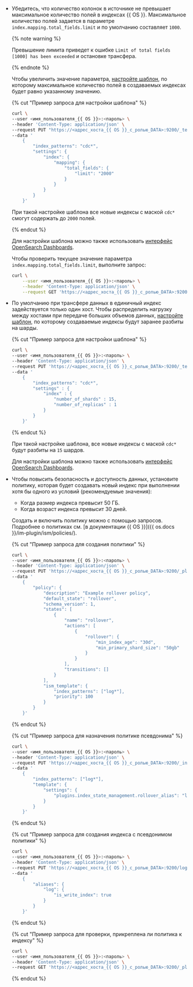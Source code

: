 * Убедитесь, что количество колонок в источнике не превышает максимальное количество полей в индексах {{ OS }}. Максимальное количество полей задается в параметре `index.mapping.total_fields.limit` и по умолчанию составляет `1000`.

    {% note warning %}

    Превышение лимита приведет к ошибке `Limit of total fields [1000] has been exceeded` и остановке трансфера.

    {% endnote %}

    Чтобы увеличить значение параметра, [настройте шаблон](https://opensearch.org/docs/latest/im-plugin/index-templates/), по которому максимальное количество полей в создаваемых индексах будет равно указанному значению.

    {% cut "Пример запроса для настройки шаблона" %}

    ```bash
    curl \
    --user <имя_пользователя_{{ OS }}>:<пароль> \
    --header 'Content-Type: application/json' \
    --request PUT "https://<адрес_хоста_{{ OS }}_с_ролью_DATA>:9200/_template/index_defaults" \
    --data '
        {
            "index_patterns": "cdc*",
            "settings": {
                "index": {
                    "mapping": {
                        "total_fields": {
                            "limit": "2000"
                        }
                    }
                }
            }
        }'
    ```

    При такой настройке шаблона все новые индексы с маской `cdc*` смогут содержать до `2000` полей.

    {% endcut %}

    Для настройки шаблона можно также использовать [интерфейс OpenSearch Dashboards](https://opensearch.org/docs/latest/dashboards/im-dashboards/component-templates/).

    Чтобы проверить текущее значение параметра `index.mapping.total_fields.limit`, выполните запрос:

    ```bash
    curl \
        --user <имя_пользователя_{{ OS }}>:<пароль> \
        --header 'Content-Type: application/json' \
        --request GET 'https://<адрес_хоста_{{ OS }}_с_ролью_DATA>:9200/<название_индекса>/_settings/*total_fields.limit?include_defaults=true'
    ```

* По умолчанию при трансфере данных в единичный индекс задействуется только один хост. Чтобы распределить нагрузку между хостами при передаче больших объемов данных, [настройте шаблон](https://opensearch.org/docs/latest/im-plugin/index-templates/), по которому создаваемые индексы будут заранее разбиты на шарды.

    {% cut "Пример запроса для настройки шаблона" %}

    ```bash
    curl \
    --user <имя_пользователя_{{ OS }}>:<пароль> \
    --header 'Content-Type: application/json' \
    --request PUT 'https://<адрес_хоста_{{ OS }}_с_ролью_DATA>:9200/_template/index_defaults' \
    --data '
        {
            "index_patterns": "cdc*",
            "settings" : {
                "index" : {
                    "number_of_shards" : 15,
                    "number_of_replicas" : 1
                }
            }
        }'
    ```

    {% endcut %}

    При такой настройке шаблона, все новые индексы с маской `cdc*` будут разбиты на `15` шардов.

    Для настройки шаблона можно также использовать [интерфейс OpenSearch Dashboards](https://opensearch.org/docs/latest/dashboards/im-dashboards/component-templates/).

* Чтобы повысить безопасность и доступность данных, установите политику, которая будет создавать новый индекс при выполнении хотя бы одного из условий (рекомендуемые значения):

    * Когда размер индекса превысит 50 ГБ.
    * Когда возраст индекса превысит 30 дней.

    Создать и включить политику можно с помощью запросов. Подробнее о политиках см. [в документации {{ OS }}]({{ os.docs }}/im-plugin/ism/policies/).

    {% cut "Пример запроса для создания политики" %}

    ```bash
    curl \
    --user <имя_пользователя_{{ OS }}>:<пароль> \
    --header 'Content-Type: application/json' \
    --request PUT 'https://<адрес_хоста_{{ OS }}_с_ролью_DATA>:9200/_plugins/_ism/policies/rollover_policy' \
    --data '
        {
            "policy": {
                "description": "Example rollover policy",
                "default_state": "rollover",
                "schema_version": 1,
                "states": [
                    {
                        "name": "rollover",
                        "actions": [
                            {
                                "rollover": {
                                    "min_index_age": "30d",
                                    "min_primary_shard_size": "50gb"
                                }
                            }
                        ],
                        "transitions": []
                    }
                ],
                "ism_template": {
                    "index_patterns": ["log*"],
                    "priority": 100
                }
            }
        }'
    ```

    {% endcut %}

    {% cut "Пример запроса для назначения политике псевдонима" %}

    ```bash
    curl \
    --user <имя_пользователя_{{ OS }}>:<пароль> \
    --header 'Content-Type: application/json' \
    --request PUT 'https://<адрес_хоста_{{ OS }}_с_ролью_DATA>:9200/_index_template/ism_rollover' \
    --data '
        {
            "index_patterns": ["log*"],
            "template": {
                "settings": {
                    "plugins.index_state_management.rollover_alias": "log"
                }
            }
        }'
    ```

    {% endcut %}

    {% cut "Пример запроса для создания индекса с псевдонимом политики" %}

    ```bash
    curl \
    --user <имя_пользователя_{{ OS }}>:<пароль> \
    --header 'Content-Type: application/json' \
    --request PUT 'https://<адрес_хоста_{{ OS }}_с_ролью_DATA>:9200/log-000001' \
    --data '
        {
            "aliases": {
                "log": {
                    "is_write_index": true
                }
            }
        }'
    ```

    {% endcut %}

    {% cut "Пример запроса для проверки, прикреплена ли политика к индексу" %}

    ```bash
    curl \
    --user <имя_пользователя_{{ OS }}>:<пароль> \
    --header 'Content-Type: application/json' \
    --request GET 'https://<адрес_хоста_{{ OS }}_с_ролью_DATA>:9200/_plugins/_ism/explain/log-000001?pretty'
    ```

    {% endcut %}
